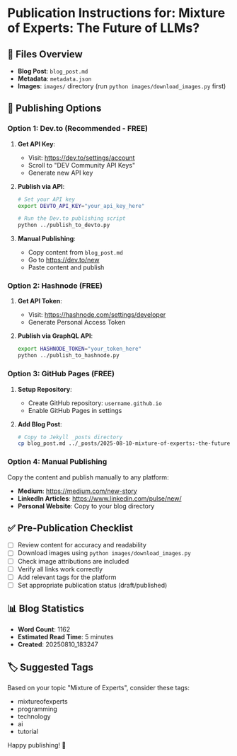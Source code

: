 # Publication Instructions for: Mixture of Experts: The Future of LLMs?

## 📁 Files Overview
- **Blog Post**: `blog_post.md`
- **Metadata**: `metadata.json`
- **Images**: `images/` directory (run `python images/download_images.py` first)

## 🚀 Publishing Options

### Option 1: Dev.to (Recommended - FREE)

1. **Get API Key**:
   - Visit: https://dev.to/settings/account
   - Scroll to "DEV Community API Keys"
   - Generate new API key

2. **Publish via API**:
   ```bash
   # Set your API key
   export DEVTO_API_KEY="your_api_key_here"
   
   # Run the Dev.to publishing script
   python ../publish_to_devto.py
   ```

3. **Manual Publishing**:
   - Copy content from `blog_post.md`
   - Go to https://dev.to/new
   - Paste content and publish

### Option 2: Hashnode (FREE)

1. **Get API Token**:
   - Visit: https://hashnode.com/settings/developer
   - Generate Personal Access Token

2. **Publish via GraphQL API**:
   ```bash
   export HASHNODE_TOKEN="your_token_here"
   python ../publish_to_hashnode.py
   ```

### Option 3: GitHub Pages (FREE)

1. **Setup Repository**:
   - Create GitHub repository: `username.github.io`
   - Enable GitHub Pages in settings

2. **Add Blog Post**:
   ```bash
   # Copy to Jekyll _posts directory
   cp blog_post.md ../_posts/2025-08-10-mixture-of-experts:-the-future-of-llms?.md
   ```

### Option 4: Manual Publishing

Copy the content and publish manually to any platform:
- **Medium**: https://medium.com/new-story
- **LinkedIn Articles**: https://www.linkedin.com/pulse/new/
- **Personal Website**: Copy to your blog directory

## ✅ Pre-Publication Checklist

- [ ] Review content for accuracy and readability
- [ ] Download images using `python images/download_images.py`
- [ ] Check image attributions are included
- [ ] Verify all links work correctly
- [ ] Add relevant tags for the platform
- [ ] Set appropriate publication status (draft/published)

## 📊 Blog Statistics

- **Word Count**: 1162
- **Estimated Read Time**: 5 minutes
- **Created**: 20250810_183247

## 🏷️ Suggested Tags

Based on your topic "Mixture of Experts", consider these tags:
- mixtureofexperts
- programming
- technology
- ai
- tutorial

Happy publishing! 🎉
